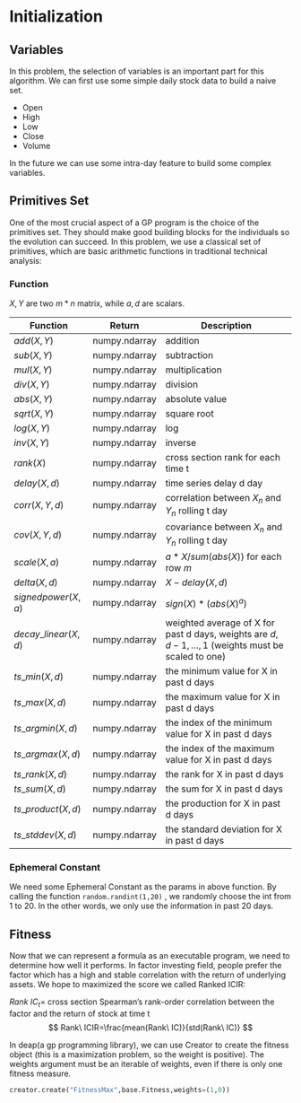# Initialization

## Variables

In this problem, the selection of variables is an important part for this algorithm. We can first use some simple daily stock data to build a naive set.

- Open
- High
- Low
- Close
- Volume

In the future we can use some intra-day feature to build some complex variables.

## Primitives Set

One of the most crucial aspect of a GP program is the choice of the primitives set. They should make good building blocks for the individuals so the evolution can succeed. In this problem, we use a classical set of primitives, which are basic arithmetic functions in traditional technical analysis:

### Function

$X,Y$ are two $m*n$ matrix, while $a,d$ are scalars.

| Function              | Return        | Description                                                  |
| --------------------- | ------------- | ------------------------------------------------------------ |
| $add(X,Y)$            | numpy.ndarray | addition                                                     |
| $sub(X,Y)$            | numpy.ndarray | subtraction                                                  |
| $mul(X,Y)$            | numpy.ndarray | multiplication                                               |
| $div(X,Y)$            | numpy.ndarray | division                                                     |
| $abs(X,Y)$            | numpy.ndarray | absolute value                                               |
| $sqrt(X,Y)$           | numpy.ndarray | square root                                                  |
| $log(X,Y)$            | numpy.ndarray | log                                                          |
| $inv(X,Y)$            | numpy.ndarray | inverse                                                      |
| $rank(X)$             | numpy.ndarray | cross section rank for each time t                           |
| $delay(X,d)$          | numpy.ndarray | time series delay d day                                      |
| $corr(X,Y,d)$         | numpy.ndarray | correlation between $X_n$ and $Y_n$ rolling t day            |
| $cov(X,Y,d)$          | numpy.ndarray | covariance between $X_n$ and $Y_n$ rolling t day             |
| $scale(X, a)$         | numpy.ndarray | $a*X/sum(abs(X))$ for each row $m$                           |
| $delta(X, d)$         | numpy.ndarray | $X-delay(X,d)$                                               |
| $signedpower(X, a)$   | numpy.ndarray | $sign(X)*(abs(X)^a)$                                         |
| $decay\_linear(X, d)$ | numpy.ndarray | weighted average of X for past d days, weights are $d,d-1,\dots,1$ (weights must be scaled to one) |
| $ts\_min(X, d)$       | numpy.ndarray | the minimum value for X in past d days                       |
| $ts\_max(X, d)$       | numpy.ndarray | the maximum value for X in past d days                       |
| $ts\_argmin(X, d)$    | numpy.ndarray | the index of the minimum value for X in past d days          |
| $ts\_argmax(X, d)$    | numpy.ndarray | the index of the maximum value for X in past d days          |
| $ts\_rank(X, d)$      | numpy.ndarray | the rank for X in past d days                                |
| $ts\_sum(X, d)$       | numpy.ndarray | the sum for X in past d days                                 |
| $ts\_product(X, d)$   | numpy.ndarray | the production for X in past d days                          |
| $ts\_stddev(X, d)$    | numpy.ndarray | the standard deviation for X in past d days                  |

### Ephemeral Constant

We need some Ephemeral Constant as the params in above function. By calling the function  ```random.randint(1,20)``` , we randomly choose the int from 1 to 20. In the other words, we only use the information in past 20 days. 

## Fitness

Now that we can represent a formula as an executable program, we need to determine how well it performs. In factor investing field, people prefer the factor which has a high and stable correlation with the return of underlying assets. We hope to maximized the score we called Ranked ICIR:

$Rank\ IC_t=$ cross section Spearman’s rank-order correlation between the factor and the return of stock at time t
$$
Rank\ ICIR=\frac{mean(Rank\ IC)}{std(Rank\ IC)}
$$

In deap(a gp programming library), we can use Creator to create the fitness object (this is a maximization problem, so the weight is positive). The weights argument must be an iterable of weights, even if there is only one fitness measure. 

```python
creator.create("FitnessMax",base.Fitness,weights=(1,0))
```